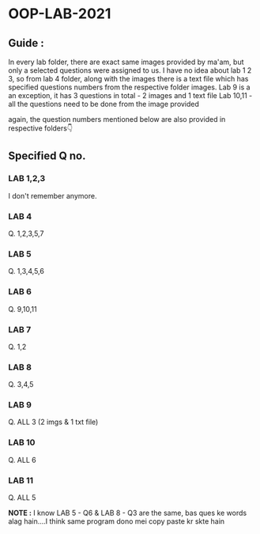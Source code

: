 # OOP-LAB-2021

## Guide : 
In every lab folder, there are exact same images provided by ma'am, but only a selected questions were assigned to us.
I have no idea about lab 1 2 3, so from lab 4 folder, along with the images there is a text file which has specified questions numbers from the respective folder images.
Lab 9 is a an exception, it has 3 questions in total - 2 images and 1 text file
Lab 10,11 - all the questions need to be done from the image provided

again, the question numbers mentioned below are also provided in respective folders👇

## Specified Q no.

### LAB 1,2,3
I don't remember anymore.

### LAB 4
Q. 1,2,3,5,7

### LAB 5
Q. 1,3,4,5,6

### LAB 6
Q. 9,10,11

### LAB 7
Q. 1,2

### LAB 8
Q. 3,4,5

### LAB 9
Q. ALL 3 (2 imgs & 1 txt file)

### LAB 10
Q. ALL 6

### LAB 11
Q. ALL 5



**NOTE :** I know LAB 5 - Q6 & LAB 8 - Q3 are the same, bas ques ke words alag hain....I think same program dono mei copy paste kr skte hain
